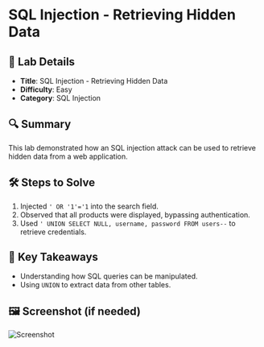 # SQL Injection - Retrieving Hidden Data

## 📌 Lab Details
- **Title**: SQL Injection - Retrieving Hidden Data
- **Difficulty**: Easy
- **Category**: SQL Injection

## 🔍 Summary
This lab demonstrated how an SQL injection attack can be used to retrieve hidden data from a web application.

## 🛠 Steps to Solve
1. Injected `' OR '1'='1` into the search field.
2. Observed that all products were displayed, bypassing authentication.
3. Used `' UNION SELECT NULL, username, password FROM users--` to retrieve credentials.

## 📖 Key Takeaways
- Understanding how SQL queries can be manipulated.
- Using `UNION` to extract data from other tables.

## 🖼️ Screenshot (if needed)
![Screenshot](../images/sql-lab1.png)
